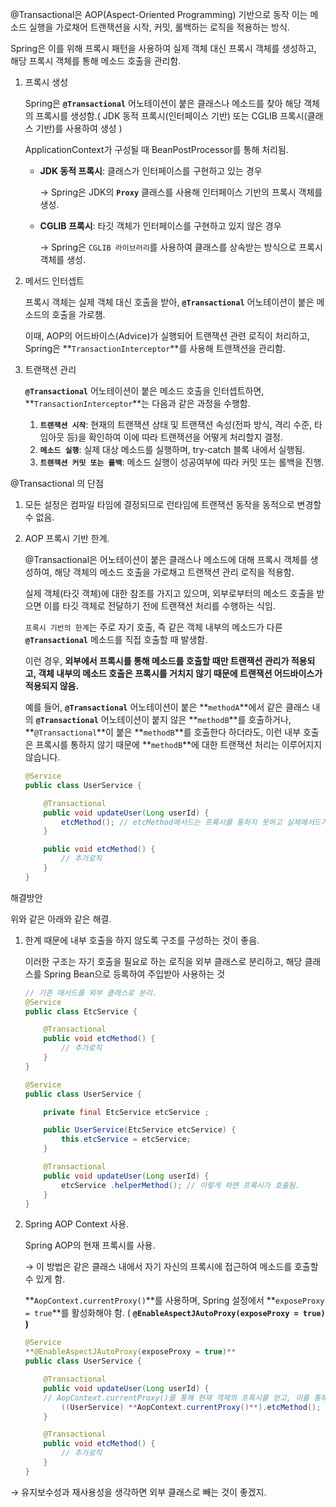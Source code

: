 @Transactional은 AOP(Aspect-Oriented Programming) 기반으로 동작
이는 메소드 실행을 가로채어 트랜잭션을 시작, 커밋, 롤백하는 로직을 적용하는 방식.

Spring은 이를 위해 프록시 패턴을 사용하여 실제 객체 대신 프록시 객체를 생성하고, 해당 프록시 객체를 통해 메소드 호출을 관리함.

1. 프록시 생성
    
    Spring은 **`@Transactional`** 어노테이션이 붙은 클래스나 메소드를 찾아 해당 객체의 프록시를 생성함.(  JDK 동적 프록시(인터페이스 기반) 또는 CGLIB 프록시(클래스 기반)를 사용하여 생성 )
    
    ApplicationContext가 구성될 때 BeanPostProcessor를 통해 처리됨.
    
    - **JDK 동적 프록시**: 클래스가 인터페이스를 구현하고 있는 경우
        
        → Spring은 JDK의 **`Proxy`** 클래스를 사용해 인터페이스 기반의 프록시 객체를 생성.
        
    - **CGLIB 프록시**: 타깃 객체가 인터페이스를 구현하고 있지 않은 경우
        
        → Spring은 `CGLIB 라이브러리`를 사용하여 클래스를 상속받는 방식으로 프록시 객체를 생성.
        
2. 메서드 인터셉트
    
    프록시 객체는 실제 객체 대신 호출을 받아, **`@Transactional`** 어노테이션이 붙은 메소드의 호출을 가로챔.
    
    이때, AOP의 어드바이스(Advice)가 실행되어 트랜잭션 관련 로직이 처리하고,  Spring은 **`TransactionInterceptor`**를 사용해 트랜잭션을 관리함.
    
3. 트랜잭션 관리
    
    **`@Transactional`** 어노테이션이 붙은 메소드 호출을 인터셉트하면, **`TransactionInterceptor`**는 다음과 같은 과정을 수행함.
    
    1. **`트랜잭션 시작`**: 현재의 트랜잭션 상태 및 트랜잭션 속성(전파 방식, 격리 수준, 타임아웃 등)을 확인하여 이에 따라 트랜잭션을 어떻게 처리할지 결정.
    2. **`메소드 실행`**: 실제 대상 메소드를 실행하며, try-catch 블록 내에서 실행됨.
    3. **`트랜잭션 커밋 또는 롤백`**: 메소드 실행이 성공여부에 따라 커밋 또는 롤백을 진행.
    

@Transactional 의 단점

1. 모든 설정은 컴파일 타임에 결정되므로 런타임에 트랜잭션 동작을 동적으로 변경할 수 없음.
2. AOP 프록시 기반 한계.
    
    @Transactional은 어노테이션이 붙은 클래스나 메소드에 대해 프록시 객체를 생성하여, 해당 객체의 메소드 호출을 가로채고 트랜잭션 관리 로직을 적용함. 
    
    실제 객체(타깃 객체)에 대한 참조를 가지고 있으며, 외부로부터의 메소드 호출을 받으면 이를 타깃 객체로 전달하기 전에 트랜잭션 처리를 수행하는 식임.
    
    `프록시 기반의 한계`는 주로 자기 호출, 즉 같은 객체 내부의 메소드가 다른 **`@Transactional`** 메소드를 직접 호출할 때 발생함.
    
    이런 경우, **외부에서 프록시를 통해 메소드를 호출할 때만 트랜잭션 관리가 적용되고, 객체 내부의 메소드 호출은 프록시를 거치지 않기 때문에 트랜잭션 어드바이스가 적용되지 않음.**
    
    예를 들어, **`@Transactional`** 어노테이션이 붙은 **`methodA`**에서 같은 클래스 내의 **`@Transactional`** 어노테이션이 붙지 않은 **`methodB`**를 호출하거나,  **`@Transactional`**이 붙은 **`methodB`**를 호출한다 하더라도, 이런 내부 호출은 프록시를 통하지 않기 때문에 **`methodB`**에 대한 트랜잭션 처리는 이루어지지 않습니다.
    
    ```java
    @Service
    public class UserService {
    
        @Transactional
        public void updateUser(Long userId) {
            etcMethod(); // etcMethod메서드는 프록시를 통하지 못하고 실제메서드가 호출됨. -> 따라서 트랜잭션 관리는 받지 못함.
        }
    
        public void etcMethod() {
            // 추가로직
        }
    }
    
    ```
    

해결방안

위와 같은 아래와 같은 해결.

1. 한계 때문에 내부 호출을 하지 않도록 구조를 구성하는 것이 좋음.
    
    이러한 구조는 자기 호출을 필요로 하는 로직을 외부 클래스로 분리하고, 해당 클래스를 Spring Bean으로 등록하여 주입받아 사용하는 것
    
    ```java
    // 기존 매서드를 외부 클래스로 분리.
    @Service
    public class EtcService {
    
        @Transactional
        public void etcMethod() {
            // 추가로직
        }
    }
    
    @Service
    public class UserService {
    
        private final EtcService etcService ;
    
        public UserService(EtcService etcService) {
            this.etcService = etcService;
        }
    
        @Transactional
        public void updateUser(Long userId) {
            etcService .helperMethod(); // 이렇게 하면 프록시가 호출됨.
        }
    }
    
    ```
    

1. Spring AOP Context 사용.
    
    Spring AOP의 현재 프록시를 사용.
    
    →  이 방법은 같은 클래스 내에서 자기 자신의 프록시에 접근하여 메소드를 호출할 수 있게 함.
    
    **`AopContext.currentProxy()`**를 사용하며,  Spring 설정에서 **`exposeProxy = true`**를 활성화해야 함. ( **`@EnableAspectJAutoProxy(exposeProxy = true)` )**
    
    ```java
    @Service
    **@EnableAspectJAutoProxy(exposeProxy = true)**
    public class UserService {
    
        @Transactional
        public void updateUser(Long userId) {
        // AopContext.currentProxy()를 통해 현재 객체의 프록시를 얻고, 이를 통해 etcMethod를 호출.
            ((UserService) **AopContext.currentProxy()**).etcMethod();
        }
    
        @Transactional
        public void etcMethod() {
            // 추가로직
        }
    }
    
    ```
    

→ 유지보수성과 재사용성을 생각하면 외부 클래스로 빼는 것이 좋겠지.